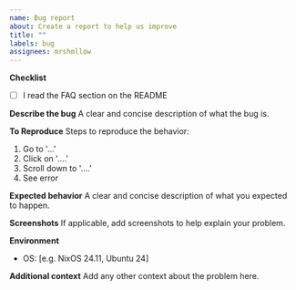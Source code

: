 ```yaml
---
name: Bug report
about: Create a report to help us improve
title: ""
labels: bug
assignees: mrshmllow
---
```


**Checklist**

- [ ] I read the FAQ section on the README

**Describe the bug**
A clear and concise description of what the bug is.

**To Reproduce**
Steps to reproduce the behavior:

1. Go to '...'
2. Click on '....'
3. Scroll down to '....'
4. See error

**Expected behavior**
A clear and concise description of what you expected to happen.

**Screenshots**
If applicable, add screenshots to help explain your problem.

**Environment**

- OS: [e.g. NixOS 24.11, Ubuntu 24]

**Additional context**
Add any other context about the problem here.
